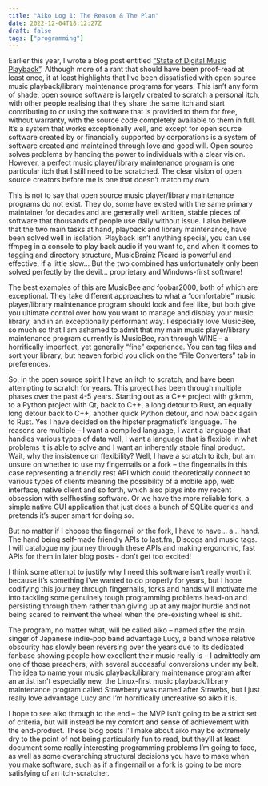 ```yaml
---
title: "Aiko Log 1: The Reason & The Plan"
date: 2022-12-04T18:12:27Z
draft: false
tags: ["programming"]
---
```


Earlier this year, I wrote a blog post entitled [“State of Digital Music Playback”](posts/music/state-of-digital-playback/). Although more of a rant that should have been proof-read at least once, it at least highlights that I’ve been dissatisfied with open source music playback/library maintenance programs for years. This isn’t any form of shade, open source software is largely created to scratch a personal itch, with other people realising that they share the same itch and start contributing to or using the software that is provided to them for free, without warranty, with the source code completely available to them in full. It’s a system that works exceptionally well, and except for open source software created by or financially supported by corporations is a system of software created and maintained through love and good will. Open source solves problems by handing the power to individuals with a clear vision. However, a perfect music player/library maintenance program is one particular itch that I still need to be scratched. The clear vision of open source creators before me is one that doesn’t match my own.

This is not to say that open source music player/library maintenance programs do not exist. They do, some have existed with the same primary maintainer for decades and are generally well written, stable pieces of software that thousands of people use daily without issue. I also believe that the two main tasks at hand, playback and library maintenance, have been solved well in isolation. Playback isn’t anything special, you can use ffmpeg in a console to play back audio if you want to, and when it comes to tagging and directory structure, MusicBrainz Picard is powerful and effective, if a little slow... But the two combined has unfortunately only been solved perfectly by the devil… proprietary and Windows-first software!

The best examples of this are MusicBee and foobar2000, both of which are exceptional. They take different approaches to what a “comfortable” music player/library maintenance program should look and feel like, but both give you ultimate control over how you want to manage and display your music library, and in an exceptionally performant way. I especially love MusicBee, so much so that I am ashamed to admit that my main music player/library maintenance program currently is MusicBee, ran through WINE – a horrifically imperfect, yet generally “fine” experience. You can tag files and sort your library, but heaven forbid you click on the “File Converters” tab in preferences. 

So, in the open source spirit I have an itch to scratch, and have been attempting to scratch for years. This project has been through multiple phases over the past 4-5 years. Starting out as a C++ project with gtkmm, to a Python project with Qt, back to C++, a long detour to Rust, an equally long detour back to C++, another quick Python detour, and now back again to Rust. Yes I have decided on the hipster pragmatist’s language. The reasons are multiple – I want a compiled language, I want a language that handles various types of data well, I want a language that is flexible in what problems it is able to solve and I want an inherently stable final product. Wait, why the insistence on flexibility? Well, I have a scratch to itch, but am unsure on whether to use my fingernails or a fork – the fingernails in this case representing a friendly rest API which could theoretically connect to various types of clients meaning the possibility of a mobile app, web interface, native client and so forth, which also plays into my recent obsession with selfhosting software. Or we have the more reliable fork, a simple native GUI application that just does a bunch of SQLite queries and pretends it’s super smart for doing so.

But no matter if I choose the fingernail or the fork, I have to have… a… hand. The hand being self-made friendly APIs to last.fm, Discogs and music tags. I will catalogue my journey through these APIs and making ergonomic, fast APIs for them in later blog posts - don't get too excited!

I think some attempt to justify why I need this software isn’t really worth it because it’s something I’ve wanted to do properly for years, but I hope codifying this journey through fingernails, forks and hands will motivate me into tackling some genuinely tough programming problems head-on and persisting through them rather than giving up at any major hurdle and not being scared to reinvent the wheel when the pre-existing wheel is shit.

The program, no matter what, will be called aiko – named after the main singer of Japanese indie-pop band advantage Lucy, a band whose relative obscurity has slowly been reversing over the years due to its dedicated fanbase showing people how excellent their music really is – I admittedly am one of those preachers, with several successful conversions under my belt. The idea to name your music playback/library maintenance program after an artist isn’t especially new, the Linux-first music playback/library maintenance program called Strawberry was named after Strawbs, but I just really love advantage Lucy and I’m horrifically uncreative so aiko it is.

I hope to see aiko through to the end – the MVP isn’t going to be a strict set of criteria, but will instead be my comfort and sense of achievement with the end-product. These blog posts I'll make about aiko may be extremely dry to the point of not being particularly fun to read, but they’ll at least document some really interesting programming problems I’m going to face, as well as some overarching structural decisions you have to make when you make software, such as if a fingernail or a fork is going to be more satisfying of an itch-scratcher.